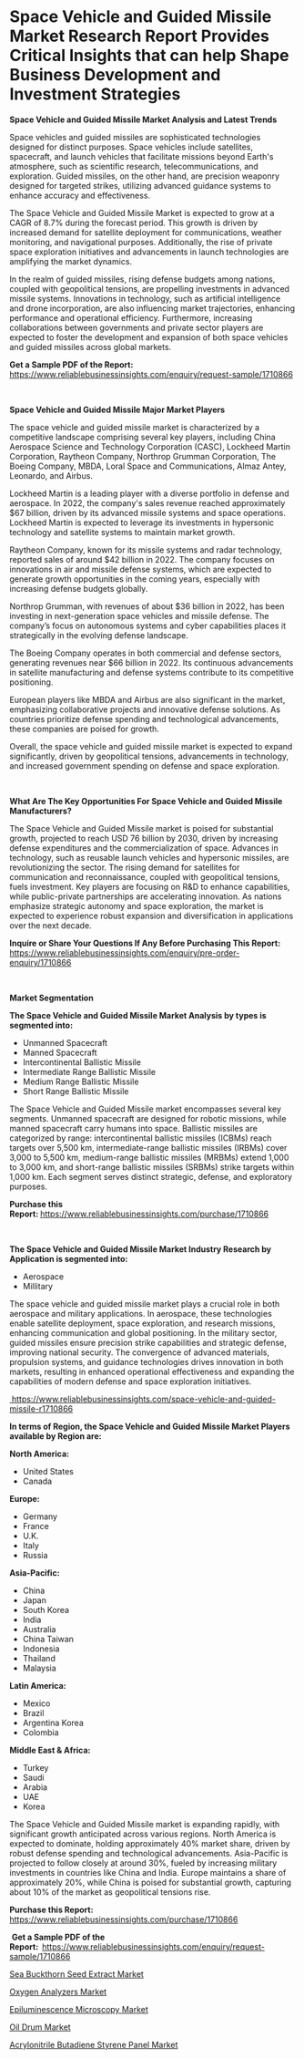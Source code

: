 <p><h1>Space Vehicle and Guided Missile Market Research Report Provides Critical Insights that can help Shape Business Development and Investment Strategies</h1></p><p><strong>Space Vehicle and Guided Missile Market Analysis and Latest Trends</strong></p>
<p><p>Space vehicles and guided missiles are sophisticated technologies designed for distinct purposes. Space vehicles include satellites, spacecraft, and launch vehicles that facilitate missions beyond Earth's atmosphere, such as scientific research, telecommunications, and exploration. Guided missiles, on the other hand, are precision weaponry designed for targeted strikes, utilizing advanced guidance systems to enhance accuracy and effectiveness.</p><p>The Space Vehicle and Guided Missile Market is expected to grow at a CAGR of 8.7% during the forecast period. This growth is driven by increased demand for satellite deployment for communications, weather monitoring, and navigational purposes. Additionally, the rise of private space exploration initiatives and advancements in launch technologies are amplifying the market dynamics. </p><p>In the realm of guided missiles, rising defense budgets among nations, coupled with geopolitical tensions, are propelling investments in advanced missile systems. Innovations in technology, such as artificial intelligence and drone incorporation, are also influencing market trajectories, enhancing performance and operational efficiency. Furthermore, increasing collaborations between governments and private sector players are expected to foster the development and expansion of both space vehicles and guided missiles across global markets.</p></p>
<p><strong>Get a Sample PDF of the Report:&nbsp;</strong> <a href="https://www.reliablebusinessinsights.com/enquiry/request-sample/1710866?utm_campaign=102&utm_medium=2&utm_source=Github&utm_content=ia&utm_term=22102024&utm_id=space-vehicle-and-guided-missile">https://www.reliablebusinessinsights.com/enquiry/request-sample/1710866</a></p>
<p>&nbsp;</p>
<p><strong>Space Vehicle and Guided Missile Major Market Players</strong></p>
<p><p>The space vehicle and guided missile market is characterized by a competitive landscape comprising several key players, including China Aerospace Science and Technology Corporation (CASC), Lockheed Martin Corporation, Raytheon Company, Northrop Grumman Corporation, The Boeing Company, MBDA, Loral Space and Communications, Almaz Antey, Leonardo, and Airbus. </p><p>Lockheed Martin is a leading player with a diverse portfolio in defense and aerospace. In 2022, the company's sales revenue reached approximately $67 billion, driven by its advanced missile systems and space operations. Lockheed Martin is expected to leverage its investments in hypersonic technology and satellite systems to maintain market growth.</p><p>Raytheon Company, known for its missile systems and radar technology, reported sales of around $42 billion in 2022. The company focuses on innovations in air and missile defense systems, which are expected to generate growth opportunities in the coming years, especially with increasing defense budgets globally.</p><p>Northrop Grumman, with revenues of about $36 billion in 2022, has been investing in next-generation space vehicles and missile defense. The company’s focus on autonomous systems and cyber capabilities places it strategically in the evolving defense landscape.</p><p>The Boeing Company operates in both commercial and defense sectors, generating revenues near $66 billion in 2022. Its continuous advancements in satellite manufacturing and defense systems contribute to its competitive positioning.</p><p>European players like MBDA and Airbus are also significant in the market, emphasizing collaborative projects and innovative defense solutions. As countries prioritize defense spending and technological advancements, these companies are poised for growth.</p><p>Overall, the space vehicle and guided missile market is expected to expand significantly, driven by geopolitical tensions, advancements in technology, and increased government spending on defense and space exploration.</p></p>
<p>&nbsp;</p>
<p><strong>What Are The Key Opportunities For Space Vehicle and Guided Missile Manufacturers?</strong></p>
<p><p>The Space Vehicle and Guided Missile market is poised for substantial growth, projected to reach USD 76 billion by 2030, driven by increasing defense expenditures and the commercialization of space. Advances in technology, such as reusable launch vehicles and hypersonic missiles, are revolutionizing the sector. The rising demand for satellites for communication and reconnaissance, coupled with geopolitical tensions, fuels investment. Key players are focusing on R&D to enhance capabilities, while public-private partnerships are accelerating innovation. As nations emphasize strategic autonomy and space exploration, the market is expected to experience robust expansion and diversification in applications over the next decade.</p></p>
<p><strong>Inquire or Share Your Questions If Any Before Purchasing This Report:</strong> <a href="https://www.reliablebusinessinsights.com/enquiry/pre-order-enquiry/1710866?utm_campaign=102&utm_medium=2&utm_source=Github&utm_content=ia&utm_term=22102024&utm_id=space-vehicle-and-guided-missile">https://www.reliablebusinessinsights.com/enquiry/pre-order-enquiry/1710866</a></p>
<p>&nbsp;</p>
<p><strong>Market Segmentation</strong></p>
<p><strong>The Space Vehicle and Guided Missile Market Analysis by types is segmented into:</strong></p>
<p><ul><li>Unmanned Spacecraft</li><li>Manned Spacecraft</li><li>Intercontinental Ballistic Missile</li><li>Intermediate Range Ballistic Missile</li><li>Medium Range Ballistic Missile</li><li>Short Range Ballistic Missile</li></ul></p>
<p><p>The Space Vehicle and Guided Missile market encompasses several key segments. Unmanned spacecraft are designed for robotic missions, while manned spacecraft carry humans into space. Ballistic missiles are categorized by range: intercontinental ballistic missiles (ICBMs) reach targets over 5,500 km, intermediate-range ballistic missiles (IRBMs) cover 3,000 to 5,500 km, medium-range ballistic missiles (MRBMs) extend 1,000 to 3,000 km, and short-range ballistic missiles (SRBMs) strike targets within 1,000 km. Each segment serves distinct strategic, defense, and exploratory purposes.</p></p>
<p><strong>Purchase this Report:&nbsp;</strong><a href="https://www.reliablebusinessinsights.com/purchase/1710866?utm_campaign=102&utm_medium=2&utm_source=Github&utm_content=ia&utm_term=22102024&utm_id=space-vehicle-and-guided-missile">https://www.reliablebusinessinsights.com/purchase/1710866</a></p>
<p>&nbsp;</p>
<p><strong>The Space Vehicle and Guided Missile Market Industry Research by Application is segmented into:</strong></p>
<p><ul><li>Aerospace</li><li>Millitary</li></ul></p>
<p><p>The space vehicle and guided missile market plays a crucial role in both aerospace and military applications. In aerospace, these technologies enable satellite deployment, space exploration, and research missions, enhancing communication and global positioning. In the military sector, guided missiles ensure precision strike capabilities and strategic defense, improving national security. The convergence of advanced materials, propulsion systems, and guidance technologies drives innovation in both markets, resulting in enhanced operational effectiveness and expanding the capabilities of modern defense and space exploration initiatives.</p></p>
<p><a href="https://www.reliablebusinessinsights.com/space-vehicle-and-guided-missile-r1710866?utm_campaign=102&utm_medium=2&utm_source=Github&utm_content=ia&utm_term=22102024&utm_id=space-vehicle-and-guided-missile">&nbsp;https://www.reliablebusinessinsights.com/space-vehicle-and-guided-missile-r1710866</a></p>
<p><strong>In terms of Region, the Space Vehicle and Guided Missile Market Players available by Region are:</strong></p>
<p>
    <p> <strong> North America: </strong>
        <ul>
            <li>United States</li>
            <li>Canada</li>
        </ul>
        </p> 
    <p> <strong> Europe: </strong>
        <ul>
            <li>Germany</li>
            <li>France</li>
            <li>U.K.</li>
            <li>Italy</li>
            <li>Russia</li>
        </ul>
        </p> 
    <p> <strong> Asia-Pacific: </strong>
        <ul>
            <li>China</li>
            <li>Japan</li>
            <li>South Korea</li>
            <li>India</li>
            <li>Australia</li>
            <li>China Taiwan</li>
            <li>Indonesia</li>
            <li>Thailand</li>
            <li>Malaysia</li>
        </ul>
        </p> 
    <p> <strong> Latin America: </strong>
        <ul>
            <li>Mexico</li>
            <li>Brazil</li>
            <li>Argentina Korea</li>
            <li>Colombia</li>
        </ul>
        </p> 
    <p> <strong> Middle East & Africa: </strong>
        <ul>
            <li>Turkey</li>
            <li>Saudi</li>
            <li>Arabia</li>
            <li>UAE</li>
            <li>Korea</li>
        </ul>
    </p>
    </p>
<p><p>The Space Vehicle and Guided Missile market is expanding rapidly, with significant growth anticipated across various regions. North America is expected to dominate, holding approximately 40% market share, driven by robust defense spending and technological advancements. Asia-Pacific is projected to follow closely at around 30%, fueled by increasing military investments in countries like China and India. Europe maintains a share of approximately 20%, while China is poised for substantial growth, capturing about 10% of the market as geopolitical tensions rise.</p></p>
<p><strong>Purchase this Report: </strong><a href="https://www.reliablebusinessinsights.com/purchase/1710866?utm_campaign=102&utm_medium=2&utm_source=Github&utm_content=ia&utm_term=22102024&utm_id=space-vehicle-and-guided-missile">https://www.reliablebusinessinsights.com/purchase/1710866</a></p>
<p>&nbsp;<strong>Get a Sample PDF of the Report:&nbsp;&nbsp;</strong><a href="https://www.reliablebusinessinsights.com/enquiry/request-sample/1710866?utm_campaign=102&utm_medium=2&utm_source=Github&utm_content=ia&utm_term=22102024&utm_id=space-vehicle-and-guided-missile">https://www.reliablebusinessinsights.com/enquiry/request-sample/1710866</a></p>
<p><strong></strong></p>
<p><p><a href="https://github.com/laurettae0ac/Market-Research-Report-List-1/blob/main/sea-buckthorn-seed-extract-market.md?utm_campaign=102&utm_medium=2&utm_source=Github&utm_content=ia&utm_term=22102024&utm_id=space-vehicle-and-guided-missile">Sea Buckthorn Seed Extract Market</a></p><p><a href="https://issuu.com/reportprime-2/docs/oxygen-analyzers-market-size-2030.p_73da98e5e19dac?utm_campaign=102&utm_medium=2&utm_source=Github&utm_content=ia&utm_term=22102024&utm_id=space-vehicle-and-guided-missile">Oxygen Analyzers Market</a></p><p><a href="https://www.linkedin.com/pulse/epiluminescence-microscopy-market-global-trends-forecast-2024-9obdc?utm_campaign=102&utm_medium=2&utm_source=Github&utm_content=ia&utm_term=22102024&utm_id=space-vehicle-and-guided-missile">Epiluminescence Microscopy Market</a></p><p><a href="https://issuu.com/reportprime-2/docs/oil-drum-market-size-2030.pptx_84add95576f2b7?utm_campaign=102&utm_medium=2&utm_source=Github&utm_content=ia&utm_term=22102024&utm_id=space-vehicle-and-guided-missile">Oil Drum Market</a></p><p><a href="https://github.com/fratgqppizur/Market-Research-Report-List-1/blob/main/acrylonitrile-butadiene-styrene-panel-market.md?utm_campaign=102&utm_medium=2&utm_source=Github&utm_content=ia&utm_term=22102024&utm_id=space-vehicle-and-guided-missile">Acrylonitrile Butadiene Styrene Panel Market</a></p></p>